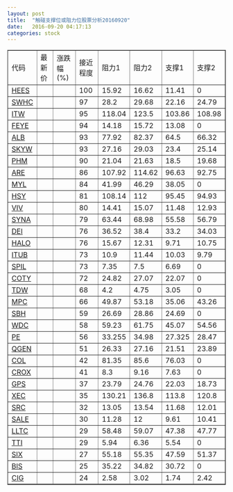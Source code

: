 ```yaml
---
layout: post
title:  "触碰支撑位或阻力位股票分析20160920"
date:   2016-09-20 04:17:13
categories: stock
---
```

<script type="text/javascript">
var stockList = []
stockList.push('gb_hees');
stockList.push('gb_swhc');
stockList.push('gb_itw');
stockList.push('gb_feye');
stockList.push('gb_alb');
stockList.push('gb_skyw');
stockList.push('gb_phm');
stockList.push('gb_are');
stockList.push('gb_myl');
stockList.push('gb_hsy');
stockList.push('gb_viv');
stockList.push('gb_syna');
stockList.push('gb_dei');
stockList.push('gb_halo');
stockList.push('gb_itub');
stockList.push('gb_spil');
stockList.push('gb_coty');
stockList.push('gb_tdw');
stockList.push('gb_mpc');
stockList.push('gb_sbh');
stockList.push('gb_wdc');
stockList.push('gb_pe');
stockList.push('gb_qgen');
stockList.push('gb_col');
stockList.push('gb_crox');
stockList.push('gb_gps');
stockList.push('gb_xec');
stockList.push('gb_src');
stockList.push('gb_sale');
stockList.push('gb_lltc');
stockList.push('gb_tti');
stockList.push('gb_six');
stockList.push('gb_bis');
stockList.push('gb_cig');
</script>
<table border="1">
 <tr>
 <td>代码</td>
 <td>最新价</td>
 <td>涨跌幅(%)</td>
 <td>接近程度</td>
 <td>阻力1</td>
 <td>阻力2</td>
 <td>支撑1</td>
 <td>支撑2</td>
</tr>
  <tr id="hees" class="red">
  <td><a href="http://stock.finance.sina.com.cn/usstock/quotes/HEES.html" target="_blank">HEES</a></td><td></td><td></td><td>100</td><td>15.92</td><td>16.62</td><td>11.41</td><td>0</td></tr>
  <tr id="swhc" class="red">
  <td><a href="http://stock.finance.sina.com.cn/usstock/quotes/SWHC.html" target="_blank">SWHC</a></td><td></td><td></td><td>97</td><td>28.2</td><td>29.68</td><td>22.16</td><td>24.79</td></tr>
  <tr id="itw" class="red">
  <td><a href="http://stock.finance.sina.com.cn/usstock/quotes/ITW.html" target="_blank">ITW</a></td><td></td><td></td><td>95</td><td>118.04</td><td>123.5</td><td>103.86</td><td>108.98</td></tr>
  <tr id="feye" class="red">
  <td><a href="http://stock.finance.sina.com.cn/usstock/quotes/FEYE.html" target="_blank">FEYE</a></td><td></td><td></td><td>94</td><td>14.18</td><td>15.72</td><td>13.08</td><td>0</td></tr>
  <tr id="alb" class="red">
  <td><a href="http://stock.finance.sina.com.cn/usstock/quotes/ALB.html" target="_blank">ALB</a></td><td></td><td></td><td>93</td><td>77.92</td><td>82.37</td><td>64.5</td><td>66.32</td></tr>
  <tr id="skyw" class="green">
  <td><a href="http://stock.finance.sina.com.cn/usstock/quotes/SKYW.html" target="_blank">SKYW</a></td><td></td><td></td><td>93</td><td>27.16</td><td>29.03</td><td>23.4</td><td>25.14</td></tr>
  <tr id="phm" class="green">
  <td><a href="http://stock.finance.sina.com.cn/usstock/quotes/PHM.html" target="_blank">PHM</a></td><td></td><td></td><td>90</td><td>21.04</td><td>21.63</td><td>18.5</td><td>19.68</td></tr>
  <tr id="are" class="green">
  <td><a href="http://stock.finance.sina.com.cn/usstock/quotes/ARE.html" target="_blank">ARE</a></td><td></td><td></td><td>86</td><td>107.92</td><td>114.62</td><td>96.63</td><td>92.75</td></tr>
  <tr id="myl" class="red">
  <td><a href="http://stock.finance.sina.com.cn/usstock/quotes/MYL.html" target="_blank">MYL</a></td><td></td><td></td><td>84</td><td>41.99</td><td>46.29</td><td>38.05</td><td>0</td></tr>
  <tr id="hsy" class="green">
  <td><a href="http://stock.finance.sina.com.cn/usstock/quotes/HSY.html" target="_blank">HSY</a></td><td></td><td></td><td>81</td><td>108.14</td><td>112</td><td>95.45</td><td>94.93</td></tr>
  <tr id="viv" class="red">
  <td><a href="http://stock.finance.sina.com.cn/usstock/quotes/VIV.html" target="_blank">VIV</a></td><td></td><td></td><td>80</td><td>14.41</td><td>15.07</td><td>11.48</td><td>12.93</td></tr>
  <tr id="syna" class="green">
  <td><a href="http://stock.finance.sina.com.cn/usstock/quotes/SYNA.html" target="_blank">SYNA</a></td><td></td><td></td><td>79</td><td>63.44</td><td>68.98</td><td>55.58</td><td>56.79</td></tr>
  <tr id="dei" class="red">
  <td><a href="http://stock.finance.sina.com.cn/usstock/quotes/DEI.html" target="_blank">DEI</a></td><td></td><td></td><td>76</td><td>36.52</td><td>38.4</td><td>33.2</td><td>34.03</td></tr>
  <tr id="halo" class="red">
  <td><a href="http://stock.finance.sina.com.cn/usstock/quotes/HALO.html" target="_blank">HALO</a></td><td></td><td></td><td>76</td><td>15.67</td><td>12.31</td><td>9.71</td><td>10.75</td></tr>
  <tr id="itub" class="red">
  <td><a href="http://stock.finance.sina.com.cn/usstock/quotes/ITUB.html" target="_blank">ITUB</a></td><td></td><td></td><td>73</td><td>10.9</td><td>11.44</td><td>10.03</td><td>9.79</td></tr>
  <tr id="spil" class="red">
  <td><a href="http://stock.finance.sina.com.cn/usstock/quotes/SPIL.html" target="_blank">SPIL</a></td><td></td><td></td><td>73</td><td>7.35</td><td>7.5</td><td>6.69</td><td>0</td></tr>
  <tr id="coty" class="red">
  <td><a href="http://stock.finance.sina.com.cn/usstock/quotes/COTY.html" target="_blank">COTY</a></td><td></td><td></td><td>72</td><td>24.82</td><td>27.07</td><td>22.07</td><td>0</td></tr>
  <tr id="tdw" class="green">
  <td><a href="http://stock.finance.sina.com.cn/usstock/quotes/TDW.html" target="_blank">TDW</a></td><td></td><td></td><td>68</td><td>4.2</td><td>4.75</td><td>3.05</td><td>0</td></tr>
  <tr id="mpc" class="green">
  <td><a href="http://stock.finance.sina.com.cn/usstock/quotes/MPC.html" target="_blank">MPC</a></td><td></td><td></td><td>66</td><td>49.87</td><td>53.18</td><td>35.06</td><td>43.26</td></tr>
  <tr id="sbh" class="red">
  <td><a href="http://stock.finance.sina.com.cn/usstock/quotes/SBH.html" target="_blank">SBH</a></td><td></td><td></td><td>59</td><td>26.69</td><td>28.86</td><td>24.69</td><td>0</td></tr>
  <tr id="wdc" class="green">
  <td><a href="http://stock.finance.sina.com.cn/usstock/quotes/WDC.html" target="_blank">WDC</a></td><td></td><td></td><td>58</td><td>59.23</td><td>61.75</td><td>45.07</td><td>54.56</td></tr>
  <tr id="pe" class="red">
  <td><a href="http://stock.finance.sina.com.cn/usstock/quotes/PE.html" target="_blank">PE</a></td><td></td><td></td><td>56</td><td>33.255</td><td>34.98</td><td>27.325</td><td>28.47</td></tr>
  <tr id="qgen" class="red">
  <td><a href="http://stock.finance.sina.com.cn/usstock/quotes/QGEN.html" target="_blank">QGEN</a></td><td></td><td></td><td>51</td><td>26.33</td><td>27.16</td><td>21.51</td><td>23.89</td></tr>
  <tr id="col" class="green">
  <td><a href="http://stock.finance.sina.com.cn/usstock/quotes/COL.html" target="_blank">COL</a></td><td></td><td></td><td>42</td><td>81.35</td><td>85.6</td><td>76.03</td><td>0</td></tr>
  <tr id="crox" class="red">
  <td><a href="http://stock.finance.sina.com.cn/usstock/quotes/CROX.html" target="_blank">CROX</a></td><td></td><td></td><td>41</td><td>8.3</td><td>9.16</td><td>7.63</td><td>0</td></tr>
  <tr id="gps" class="red">
  <td><a href="http://stock.finance.sina.com.cn/usstock/quotes/GPS.html" target="_blank">GPS</a></td><td></td><td></td><td>37</td><td>23.79</td><td>24.76</td><td>22.03</td><td>18.73</td></tr>
  <tr id="xec" class="red">
  <td><a href="http://stock.finance.sina.com.cn/usstock/quotes/XEC.html" target="_blank">XEC</a></td><td></td><td></td><td>35</td><td>130.21</td><td>136.8</td><td>113.8</td><td>120.8</td></tr>
  <tr id="src" class="green">
  <td><a href="http://stock.finance.sina.com.cn/usstock/quotes/SRC.html" target="_blank">SRC</a></td><td></td><td></td><td>32</td><td>13.05</td><td>13.54</td><td>11.68</td><td>12.01</td></tr>
  <tr id="sale" class="red">
  <td><a href="http://stock.finance.sina.com.cn/usstock/quotes/SALE.html" target="_blank">SALE</a></td><td></td><td></td><td>30</td><td>11.28</td><td>12</td><td>9.61</td><td>10.41</td></tr>
  <tr id="lltc" class="green">
  <td><a href="http://stock.finance.sina.com.cn/usstock/quotes/LLTC.html" target="_blank">LLTC</a></td><td></td><td></td><td>29</td><td>58.48</td><td>59.07</td><td>47.38</td><td>47.77</td></tr>
  <tr id="tti" class="green">
  <td><a href="http://stock.finance.sina.com.cn/usstock/quotes/TTI.html" target="_blank">TTI</a></td><td></td><td></td><td>29</td><td>5.94</td><td>6.36</td><td>5.54</td><td>0</td></tr>
  <tr id="six" class="green">
  <td><a href="http://stock.finance.sina.com.cn/usstock/quotes/SIX.html" target="_blank">SIX</a></td><td></td><td></td><td>27</td><td>55.18</td><td>55.35</td><td>47.59</td><td>51.37</td></tr>
  <tr id="bis" class="green">
  <td><a href="http://stock.finance.sina.com.cn/usstock/quotes/BIS.html" target="_blank">BIS</a></td><td></td><td></td><td>25</td><td>35.22</td><td>34.82</td><td>30.72</td><td>0</td></tr>
  <tr id="cig" class="red">
  <td><a href="http://stock.finance.sina.com.cn/usstock/quotes/CIG.html" target="_blank">CIG</a></td><td></td><td></td><td>24</td><td>2.58</td><td>3.02</td><td>1.74</td><td>2.42</td></tr>
</table>
